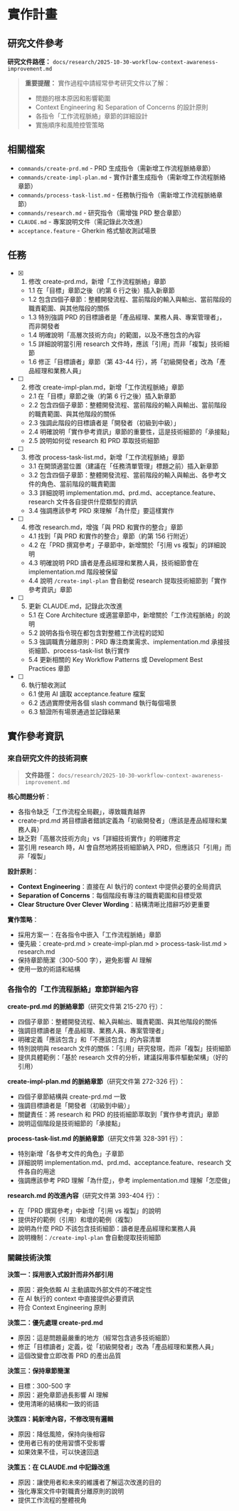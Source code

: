 # 實作計畫

## 研究文件參考

**研究文件路徑：** `docs/research/2025-10-30-workflow-context-awareness-improvement.md`

> **重要提醒：** 實作過程中請經常參考研究文件以了解：
>
> - 問題的根本原因和影響範圍
> - Context Engineering 和 Separation of Concerns 的設計原則
> - 各指令「工作流程脈絡」章節的詳細設計
> - 實施順序和風險控管策略

## 相關檔案

- `commands/create-prd.md` - PRD 生成指令（需新增工作流程脈絡章節）
- `commands/create-impl-plan.md` - 實作計畫生成指令（需新增工作流程脈絡章節）
- `commands/process-task-list.md` - 任務執行指令（需新增工作流程脈絡章節）
- `commands/research.md` - 研究指令（需增強 PRD 整合章節）
- `CLAUDE.md` - 專案說明文件（需記錄此次改進）
- `acceptance.feature` - Gherkin 格式驗收測試場景

## 任務

- [x] 1. 修改 create-prd.md，新增「工作流程脈絡」章節
  - 1.1 在「目標」章節之後（約第 6 行之後）插入新章節
  - 1.2 包含四個子章節：整體開發流程、當前階段的輸入與輸出、當前階段的職責範圍、與其他階段的關係
  - 1.3 特別強調 PRD 的目標讀者是「產品經理、業務人員、專案管理者」，而非開發者
  - 1.4 明確說明「高層次技術方向」的範圍，以及不應包含的內容
  - 1.5 詳細說明當引用 research 文件時，應該「引用」而非「複製」技術細節
  - 1.6 修正「目標讀者」章節（第 43-44 行），將「初級開發者」改為「產品經理和業務人員」

- [ ] 2. 修改 create-impl-plan.md，新增「工作流程脈絡」章節
  - 2.1 在「目標」章節之後（約第 6 行之後）插入新章節
  - 2.2 包含四個子章節：整體開發流程、當前階段的輸入與輸出、當前階段的職責範圍、與其他階段的關係
  - 2.3 強調此階段的目標讀者是「開發者（初級到中級）」
  - 2.4 明確說明「實作參考資訊」章節的重要性，這是技術細節的「承接點」
  - 2.5 說明如何從 research 和 PRD 萃取技術細節

- [ ] 3. 修改 process-task-list.md，新增「工作流程脈絡」章節
  - 3.1 在開頭適當位置（建議在「任務清單管理」標題之前）插入新章節
  - 3.2 包含四個子章節：整體開發流程、當前階段的輸入與輸出、各參考文件的角色、當前階段的職責範圍
  - 3.3 詳細說明 implementation.md、prd.md、acceptance.feature、research 文件各自提供什麼類型的資訊
  - 3.4 強調應該參考 PRD 來理解「為什麼」要這樣實作

- [ ] 4. 修改 research.md，增強「與 PRD 和實作的整合」章節
  - 4.1 找到「與 PRD 和實作的整合」章節（約第 156 行附近）
  - 4.2 在「PRD 撰寫參考」子章節中，新增關於「引用 vs 複製」的詳細說明
  - 4.3 明確說明 PRD 讀者是產品經理和業務人員，技術細節會在 implementation.md 階段被保留
  - 4.4 說明 `/create-impl-plan` 會自動從 research 提取技術細節到「實作參考資訊」章節

- [ ] 5. 更新 CLAUDE.md，記錄此次改進
  - 5.1 在 Core Architecture 或適當章節中，新增關於「工作流程脈絡」的說明
  - 5.2 說明各指令現在都包含對整體工作流程的認知
  - 5.3 強調職責分離原則：PRD 專注商業需求、implementation.md 承接技術細節、process-task-list 執行實作
  - 5.4 更新相關的 Key Workflow Patterns 或 Development Best Practices 章節

- [ ] 6. 執行驗收測試
  - 6.1 使用 AI 讀取 acceptance.feature 檔案
  - 6.2 透過實際使用各個 slash command 執行每個場景
  - 6.3 驗證所有場景通過並記錄結果

## 實作參考資訊

### 來自研究文件的技術洞察
> **文件路徑：** `docs/research/2025-10-30-workflow-context-awareness-improvement.md`

**核心問題分析**：
- 各指令缺乏「工作流程全局觀」，導致職責越界
- create-prd.md 將目標讀者錯誤定義為「初級開發者」（應該是產品經理和業務人員）
- 缺乏對「高層次技術方向」vs「詳細技術實作」的明確界定
- 當引用 research 時，AI 會自然地將技術細節納入 PRD，但應該只「引用」而非「複製」

**設計原則**：
- **Context Engineering**：直接在 AI 執行的 context 中提供必要的全局資訊
- **Separation of Concerns**：每個階段有專注的職責範圍和目標受眾
- **Clear Structure Over Clever Wording**：結構清晰比措辭巧妙更重要

**實作策略**：
- 採用方案一：在各指令中嵌入「工作流程脈絡」章節
- 優先級：create-prd.md > create-impl-plan.md > process-task-list.md > research.md
- 保持章節簡潔（300-500 字），避免影響 AI 理解
- 使用一致的術語和結構

### 各指令的「工作流程脈絡」章節詳細內容

**create-prd.md 的脈絡章節**（研究文件第 215-270 行）：
- 四個子章節：整體開發流程、輸入與輸出、職責範圍、與其他階段的關係
- 強調目標讀者是「產品經理、業務人員、專案管理者」
- 明確定義「應該包含」和「不應該包含」的內容清單
- 特別說明與 research 文件的關係：「引用」研究發現，而非「複製」技術細節
- 提供具體範例：「基於 research 文件的分析，建議採用事件驅動架構」（好的引用）

**create-impl-plan.md 的脈絡章節**（研究文件第 272-326 行）：
- 四個子章節結構與 create-prd.md 一致
- 強調目標讀者是「開發者（初級到中級）」
- 關鍵責任：將 research 和 PRD 的技術細節萃取到「實作參考資訊」章節
- 說明這個階段是技術細節的「承接點」

**process-task-list.md 的脈絡章節**（研究文件第 328-391 行）：
- 特別新增「各參考文件的角色」子章節
- 詳細說明 implementation.md、prd.md、acceptance.feature、research 文件各自的用途
- 強調應該參考 PRD 理解「為什麼」，參考 implementation.md 理解「怎麼做」

**research.md 的改進內容**（研究文件第 393-404 行）：
- 在「PRD 撰寫參考」中新增「引用 vs 複製」的說明
- 提供好的範例（引用）和壞的範例（複製）
- 說明為什麼 PRD 不該包含技術細節：讀者是產品經理和業務人員
- 說明機制：`/create-impl-plan` 會自動提取技術細節

### 關鍵技術決策

**決策一：採用嵌入式設計而非外部引用**
- 原因：避免依賴 AI 主動讀取外部文件的不確定性
- 在 AI 執行的 context 中直接提供必要資訊
- 符合 Context Engineering 原則

**決策二：優先處理 create-prd.md**
- 原因：這是問題最嚴重的地方（經常包含過多技術細節）
- 修正「目標讀者」定義，從「初級開發者」改為「產品經理和業務人員」
- 這個改變會立即改善 PRD 的產出品質

**決策三：保持章節簡潔**
- 目標：300-500 字
- 原因：避免章節過長影響 AI 理解
- 使用清晰的結構和一致的術語

**決策四：純新增內容，不修改現有邏輯**
- 原因：降低風險，保持向後相容
- 使用者已有的使用習慣不受影響
- 如果效果不佳，可以快速回退

**決策五：在 CLAUDE.md 中記錄改進**
- 原因：讓使用者和未來的維護者了解這次改進的目的
- 強化專案文件中對職責分離原則的說明
- 提供工作流程的整體視角

